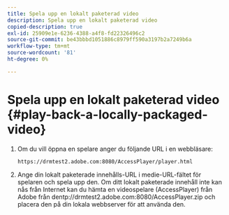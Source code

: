```yaml
---
title: Spela upp en lokalt paketerad video
description: Spela upp en lokalt paketerad video
copied-description: true
exl-id: 25909e1e-6236-4388-a4f8-fd22326496c2
source-git-commit: be43bbbd1051886c8979ff590a3197b2a7249b6a
workflow-type: tm+mt
source-wordcount: '81'
ht-degree: 0%

---
```


# Spela upp en lokalt paketerad video {#play-back-a-locally-packaged-video}

1. Om du vill öppna en spelare anger du följande URL i en webbläsare:

   ```
   https://drmtest2.adobe.com:8080/AccessPlayer/player.html
   ```

1. Ange din lokalt paketerade innehålls-URL i medie-URL-fältet för spelaren och spela upp den.
Om ditt lokalt paketerade innehåll inte kan nås från Internet kan du hämta en videospelare (AccessPlayer) från Adobe från den<span></span>tp://drmtest2.adobe.com:8080/AccessPlayer.zip och placera den på din lokala webbserver för att använda den.

